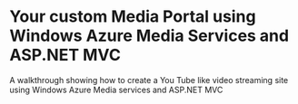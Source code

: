 Your custom Media Portal using Windows Azure Media Services and ASP.NET MVC
========================

A walkthrough showing how to create a You Tube like video streaming site using Windows Azure Media services and ASP.NET MVC
